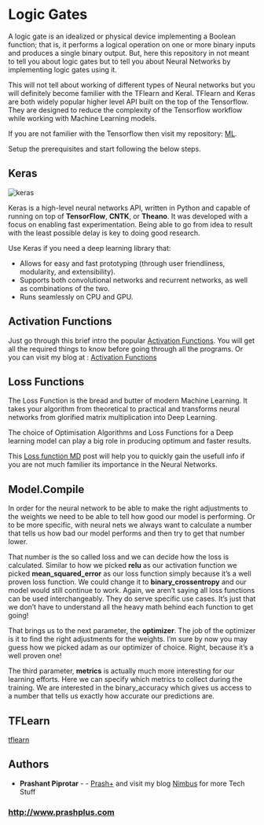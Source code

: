 # Logic Gates

A logic gate is an idealized or physical device implementing a Boolean function; that is, it performs a logical operation on one or more binary inputs and produces a single binary output.
But, here this repository in not meant to tell you about logic gates but to tell you about Neural Networks by implementing logic gates using it.

This will not tell about working of different types of Neural networks but you will definitely become familier with the TFlearn and Keral. TFlearn and Keras are both widely popular higher level API built on the top of the Tensorflow. They are designed to reduce the complexity of the Tensorflow workflow while working with Machine Learning models.

If you are not familier with the Tensorflow then visit my repository: [ML](https://github.com/prashplus/ML).

Setup the prerequisites and start following the below steps.



## Keras

![keras](https://s3.amazonaws.com/keras.io/img/keras-logo-2018-large-1200.png)

Keras is a high-level neural networks API, written in Python and capable of running on top of **TensorFlow**, **CNTK**, or **Theano**. It was developed with a focus on enabling fast experimentation. Being able to go from idea to result with the least possible delay is key to doing good research.

Use Keras if you need a deep learning library that:

* Allows for easy and fast prototyping (through user friendliness, modularity, and extensibility).
* Supports both convolutional networks and recurrent networks, as well as combinations of the two.
* Runs seamlessly on CPU and GPU.

## Activation Functions

Just go through this brief intro the popular [Activation Functions](https://github.com/prashplus/Logic-Gates/blob/master/ACTIVATION.md). You will get all the required things to know before going through all the programs.
Or you can visit my blog at : [Activation Functions](http://prashplus.blogspot.com/2018/07/activation-functions-neural-networks.html)

## Loss Functions

The Loss Function is the bread and butter of modern Machine Learning. It takes your algorithm from theoretical to practical and transforms neural networks from glorified matrix multiplication into Deep Learning.

The choice of Optimisation Algorithms and Loss Functions for a Deep learning model can play a big role in producing optimum and faster results.

This [Loss function MD](https://github.com/prashplus/Logic-Gates/blob/master/LOSS.md) post will help you to quickly gain the usefull info if you are not much familier its importance in the Neural Networks.

## Model.Compile

In order for the neural network to be able to make the right adjustments to the weights we need to be able to tell how good our model is performing. Or to be more specific, with neural nets we always want to calculate a number that tells us how bad our model performs and then try to get that number lower.

That number is the so called loss and we can decide how the loss is calculated. Similar to how we picked **relu** as our activation function we picked **mean_squared_error** as our loss function simply because it’s a well proven loss function. We could change it to **binary_crossentropy** and our model would still continue to work. Again, we aren’t saying all loss functions can be used interchangeably. They do serve specific use cases. It’s just that we don’t have to understand all the heavy math behind each function to get going!

That brings us to the next parameter, the **optimizer**. The job of the optimizer is it to find the right adjustments for the weights. I’m sure by now you may guess how we picked adam as our optimizer of choice. Right, because it’s a well proven one!

The third parameter, **metrics** is actually much more interesting for our learning efforts. Here we can specify which metrics to collect during the training. We are interested in the binary_accuracy which gives us access to a number that tells us exactly how accurate our predictions are.


## TFLearn

[tflearn](https://avatars1.githubusercontent.com/u/16848261?s=280&v=4)

## Authors

* **Prashant Piprotar** - - [Prash+](https://github.com/prashplus)
and visit my blog [Nimbus](http://prashplus.blogspot.com) for more Tech Stuff
### http://www.prashplus.com